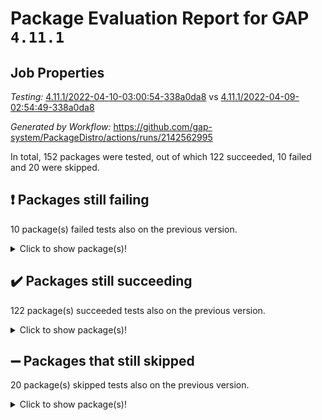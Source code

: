 # Package Evaluation Report for GAP `4.11.1`

## Job Properties

*Testing:* [4.11.1/2022-04-10-03:00:54-338a0da8](https://github.com/gap-system/PackageDistro/blob/data/reports/4.11.1/2022-04-10-03:00:54-338a0da8) vs [4.11.1/2022-04-09-02:54:49-338a0da8](https://github.com/gap-system/PackageDistro/blob/data/reports/4.11.1/2022-04-09-02:54:49-338a0da8)

*Generated by Workflow:* https://github.com/gap-system/PackageDistro/actions/runs/2142562995

In total, 152 packages were tested, out of which 122 succeeded, 10 failed and 20 were skipped.

## :exclamation: Packages still failing

10 package(s) failed tests also on the previous version.<details> <summary>Click to show package(s)!</summary>

- fining 1.4.1 [(failure)](https://github.com/gap-system/PackageDistro/runs/5958602609?check_suite_focus=true)<br>
- francy 1.2.4 [(failure)](https://github.com/gap-system/PackageDistro/runs/5958602730?check_suite_focus=true)<br>
- hap 1.38 [(failure)](https://github.com/gap-system/PackageDistro/runs/5958602885?check_suite_focus=true)<br>
- normalizinterface 1.3.2 [(failure)](https://github.com/gap-system/PackageDistro/runs/5958603557?check_suite_focus=true)<br>
- packagemanager 1.2 [(failure)](https://github.com/gap-system/PackageDistro/runs/5958603816?check_suite_focus=true)<br>
- recog 1.3.2 [(failure)](https://github.com/gap-system/PackageDistro/runs/5958604141?check_suite_focus=true)<br>
- semigroups 4.0.0 [(failure)](https://github.com/gap-system/PackageDistro/runs/5958604249?check_suite_focus=true)<br>
- transgrp 3.6.1 [(failure)](https://github.com/gap-system/PackageDistro/runs/5958604698?check_suite_focus=true)<br>
- unitlib 4.0.0 [(failure)](https://github.com/gap-system/PackageDistro/runs/5958604791?check_suite_focus=true)<br>
- yangbaxter 0.9.0 [(failure)](https://github.com/gap-system/PackageDistro/runs/5958604967?check_suite_focus=true)<br>
</details>

## :heavy_check_mark: Packages still succeeding

122 package(s) succeeded tests also on the previous version.<details> <summary>Click to show package(s)!</summary>

- ace 5.4 [(success)](https://github.com/gap-system/PackageDistro/runs/5958601712?check_suite_focus=true)<br>
- aclib 1.3.2 [(success)](https://github.com/gap-system/PackageDistro/runs/5958601741?check_suite_focus=true)<br>
- agt 0.2 [(success)](https://github.com/gap-system/PackageDistro/runs/5958601773?check_suite_focus=true)<br>
- alnuth 3.2.1 [(success)](https://github.com/gap-system/PackageDistro/runs/5958601799?check_suite_focus=true)<br>
- anupq 3.2.6 [(success)](https://github.com/gap-system/PackageDistro/runs/5958601832?check_suite_focus=true)<br>
- atlasrep 2.1.2 [(success)](https://github.com/gap-system/PackageDistro/runs/5958601871?check_suite_focus=true)<br>
- autodoc 2022.03.10 [(success)](https://github.com/gap-system/PackageDistro/runs/5958601901?check_suite_focus=true)<br>
- automata 1.15 [(success)](https://github.com/gap-system/PackageDistro/runs/5958601930?check_suite_focus=true)<br>
- automgrp 1.3.2 [(success)](https://github.com/gap-system/PackageDistro/runs/5958601953?check_suite_focus=true)<br>
- autpgrp 1.10.2 [(success)](https://github.com/gap-system/PackageDistro/runs/5958601979?check_suite_focus=true)<br>
- cap 2022.04-01 [(success)](https://github.com/gap-system/PackageDistro/runs/5958602001?check_suite_focus=true)<br>
- caratinterface 2.3.3 [(success)](https://github.com/gap-system/PackageDistro/runs/5958602022?check_suite_focus=true)<br>
- cddinterface 2020.06.24 [(success)](https://github.com/gap-system/PackageDistro/runs/5958602044?check_suite_focus=true)<br>
- circle 1.6.4 [(success)](https://github.com/gap-system/PackageDistro/runs/5958602055?check_suite_focus=true)<br>
- cohomolo 1.6.10 [(success)](https://github.com/gap-system/PackageDistro/runs/5958602074?check_suite_focus=true)<br>
- congruence 1.2.3 [(success)](https://github.com/gap-system/PackageDistro/runs/5958602091?check_suite_focus=true)<br>
- corelg 1.56 [(success)](https://github.com/gap-system/PackageDistro/runs/5958602105?check_suite_focus=true)<br>
- crime 1.6 [(success)](https://github.com/gap-system/PackageDistro/runs/5958602121?check_suite_focus=true)<br>
- crisp 1.4.5 [(success)](https://github.com/gap-system/PackageDistro/runs/5958602146?check_suite_focus=true)<br>
- crypting 0.10 [(success)](https://github.com/gap-system/PackageDistro/runs/5958602165?check_suite_focus=true)<br>
- cryst 4.1.24 [(success)](https://github.com/gap-system/PackageDistro/runs/5958602177?check_suite_focus=true)<br>
- crystcat 1.1.9 [(success)](https://github.com/gap-system/PackageDistro/runs/5958602196?check_suite_focus=true)<br>
- ctbllib 1.3.3 [(success)](https://github.com/gap-system/PackageDistro/runs/5958602211?check_suite_focus=true)<br>
- cubefree 1.19 [(success)](https://github.com/gap-system/PackageDistro/runs/5958602226?check_suite_focus=true)<br>
- curlinterface 2.2.2 [(success)](https://github.com/gap-system/PackageDistro/runs/5958602252?check_suite_focus=true)<br>
- cvec 2.7.5 [(success)](https://github.com/gap-system/PackageDistro/runs/5958602278?check_suite_focus=true)<br>
- datastructures 0.2.7 [(success)](https://github.com/gap-system/PackageDistro/runs/5958602312?check_suite_focus=true)<br>
- deepthought 1.0.5 [(success)](https://github.com/gap-system/PackageDistro/runs/5958602343?check_suite_focus=true)<br>
- design 1.7 [(success)](https://github.com/gap-system/PackageDistro/runs/5958602369?check_suite_focus=true)<br>
- difsets 2.3.1 [(success)](https://github.com/gap-system/PackageDistro/runs/5958602395?check_suite_focus=true)<br>
- digraphs 1.5.2 [(success)](https://github.com/gap-system/PackageDistro/runs/5958602422?check_suite_focus=true)<br>
- edim 1.3.5 [(success)](https://github.com/gap-system/PackageDistro/runs/5958602460?check_suite_focus=true)<br>
- example 4.3.0 [(success)](https://github.com/gap-system/PackageDistro/runs/5958602497?check_suite_focus=true)<br>
- factint 1.6.3 [(success)](https://github.com/gap-system/PackageDistro/runs/5958602522?check_suite_focus=true)<br>
- ferret 1.0.7 [(success)](https://github.com/gap-system/PackageDistro/runs/5958602558?check_suite_focus=true)<br>
- fga 1.4.0 [(success)](https://github.com/gap-system/PackageDistro/runs/5958602586?check_suite_focus=true)<br>
- float 1.0.3 [(success)](https://github.com/gap-system/PackageDistro/runs/5958602630?check_suite_focus=true)<br>
- format 1.4.3 [(success)](https://github.com/gap-system/PackageDistro/runs/5958602654?check_suite_focus=true)<br>
- forms 1.2.7 [(success)](https://github.com/gap-system/PackageDistro/runs/5958602676?check_suite_focus=true)<br>
- fplsa 1.2.5 [(success)](https://github.com/gap-system/PackageDistro/runs/5958602689?check_suite_focus=true)<br>
- fr 2.4.8 [(success)](https://github.com/gap-system/PackageDistro/runs/5958602707?check_suite_focus=true)<br>
- fwtree 1.3 [(success)](https://github.com/gap-system/PackageDistro/runs/5958602743?check_suite_focus=true)<br>
- gbnp 1.0.5 [(success)](https://github.com/gap-system/PackageDistro/runs/5958602756?check_suite_focus=true)<br>
- generalizedmorphismsforcap 2022.03-03 [(success)](https://github.com/gap-system/PackageDistro/runs/5958602775?check_suite_focus=true)<br>
- genss 1.6.6 [(success)](https://github.com/gap-system/PackageDistro/runs/5958602786?check_suite_focus=true)<br>
- gradedringforhomalg 2022.03-01 [(success)](https://github.com/gap-system/PackageDistro/runs/5958602799?check_suite_focus=true)<br>
- grape 4.8.5 [(success)](https://github.com/gap-system/PackageDistro/runs/5958602815?check_suite_focus=true)<br>
- groupoids 1.69 [(success)](https://github.com/gap-system/PackageDistro/runs/5958602833?check_suite_focus=true)<br>
- grpconst 2.6.2 [(success)](https://github.com/gap-system/PackageDistro/runs/5958602843?check_suite_focus=true)<br>
- guarana 0.96.3 [(success)](https://github.com/gap-system/PackageDistro/runs/5958602856?check_suite_focus=true)<br>
- guava 3.15 [(success)](https://github.com/gap-system/PackageDistro/runs/5958602875?check_suite_focus=true)<br>
- hapcryst 0.1.14 [(success)](https://github.com/gap-system/PackageDistro/runs/5958602899?check_suite_focus=true)<br>
- hecke 1.5.3 [(success)](https://github.com/gap-system/PackageDistro/runs/5958602907?check_suite_focus=true)<br>
- help 3.5 [(success)](https://github.com/gap-system/PackageDistro/runs/5958602918?check_suite_focus=true)<br>
- idrel 2.43 [(success)](https://github.com/gap-system/PackageDistro/runs/5958602930?check_suite_focus=true)<br>
- images 1.3.1 [(success)](https://github.com/gap-system/PackageDistro/runs/5958602938?check_suite_focus=true)<br>
- intpic 0.2.4 [(success)](https://github.com/gap-system/PackageDistro/runs/5958602949?check_suite_focus=true)<br>
- io 4.7.2 [(success)](https://github.com/gap-system/PackageDistro/runs/5958602962?check_suite_focus=true)<br>
- irredsol 1.4.3 [(success)](https://github.com/gap-system/PackageDistro/runs/5958602976?check_suite_focus=true)<br>
- json 2.1.0 [(success)](https://github.com/gap-system/PackageDistro/runs/5958602989?check_suite_focus=true)<br>
- jupyterkernel 1.4.1 [(success)](https://github.com/gap-system/PackageDistro/runs/5958602997?check_suite_focus=true)<br>
- jupyterviz 1.5.1 [(success)](https://github.com/gap-system/PackageDistro/runs/5958603007?check_suite_focus=true)<br>
- kan 1.34 [(success)](https://github.com/gap-system/PackageDistro/runs/5958603014?check_suite_focus=true)<br>
- kbmag 1.5.9 [(success)](https://github.com/gap-system/PackageDistro/runs/5958603027?check_suite_focus=true)<br>
- laguna 3.9.4 [(success)](https://github.com/gap-system/PackageDistro/runs/5958603047?check_suite_focus=true)<br>
- liealgdb 2.2.1 [(success)](https://github.com/gap-system/PackageDistro/runs/5958603060?check_suite_focus=true)<br>
- liepring 1.9.2 [(success)](https://github.com/gap-system/PackageDistro/runs/5958603075?check_suite_focus=true)<br>
- liering 2.4.2 [(success)](https://github.com/gap-system/PackageDistro/runs/5958603084?check_suite_focus=true)<br>
- linearalgebraforcap 2022.04-02 [(success)](https://github.com/gap-system/PackageDistro/runs/5958603098?check_suite_focus=true)<br>
- loops 3.4.1 [(success)](https://github.com/gap-system/PackageDistro/runs/5958603109?check_suite_focus=true)<br>
- lpres 1.0.3 [(success)](https://github.com/gap-system/PackageDistro/runs/5958603144?check_suite_focus=true)<br>
- majoranaalgebras 1.4 [(success)](https://github.com/gap-system/PackageDistro/runs/5958603185?check_suite_focus=true)<br>
- mapclass 1.4.5 [(success)](https://github.com/gap-system/PackageDistro/runs/5958603229?check_suite_focus=true)<br>
- matgrp 0.64 [(success)](https://github.com/gap-system/PackageDistro/runs/5958603270?check_suite_focus=true)<br>
- modisom 2.5.1 [(success)](https://github.com/gap-system/PackageDistro/runs/5958603320?check_suite_focus=true)<br>
- modulepresentationsforcap 2022.03-02 [(success)](https://github.com/gap-system/PackageDistro/runs/5958603372?check_suite_focus=true)<br>
- monoidalcategories 2022.03-02 [(success)](https://github.com/gap-system/PackageDistro/runs/5958603419?check_suite_focus=true)<br>
- nconvex 2020.11-04 [(success)](https://github.com/gap-system/PackageDistro/runs/5958603447?check_suite_focus=true)<br>
- nilmat 1.4.1 [(success)](https://github.com/gap-system/PackageDistro/runs/5958603468?check_suite_focus=true)<br>
- nock 1.5 [(success)](https://github.com/gap-system/PackageDistro/runs/5958603487?check_suite_focus=true)<br>
- nq 2.5.8 [(success)](https://github.com/gap-system/PackageDistro/runs/5958603577?check_suite_focus=true)<br>
- numericalsgps 1.3.0 [(success)](https://github.com/gap-system/PackageDistro/runs/5958603598?check_suite_focus=true)<br>
- openmath 11.5.0 [(success)](https://github.com/gap-system/PackageDistro/runs/5958603670?check_suite_focus=true)<br>
- orb 4.8.4 [(success)](https://github.com/gap-system/PackageDistro/runs/5958603772?check_suite_focus=true)<br>
- patternclass 2.4.2 [(success)](https://github.com/gap-system/PackageDistro/runs/5958603870?check_suite_focus=true)<br>
- permut 2.0.4 [(success)](https://github.com/gap-system/PackageDistro/runs/5958603906?check_suite_focus=true)<br>
- polenta 1.3.10 [(success)](https://github.com/gap-system/PackageDistro/runs/5958603949?check_suite_focus=true)<br>
- polymaking 0.8.6 [(success)](https://github.com/gap-system/PackageDistro/runs/5958603987?check_suite_focus=true)<br>
- primgrp 3.4.1 [(success)](https://github.com/gap-system/PackageDistro/runs/5958604011?check_suite_focus=true)<br>
- profiling 2.5.0 [(success)](https://github.com/gap-system/PackageDistro/runs/5958604034?check_suite_focus=true)<br>
- qpa 1.33 [(success)](https://github.com/gap-system/PackageDistro/runs/5958604051?check_suite_focus=true)<br>
- quagroup 1.8.3 [(success)](https://github.com/gap-system/PackageDistro/runs/5958604068?check_suite_focus=true)<br>
- radiroot 2.9 [(success)](https://github.com/gap-system/PackageDistro/runs/5958604089?check_suite_focus=true)<br>
- rcwa 4.6.4 [(success)](https://github.com/gap-system/PackageDistro/runs/5958604104?check_suite_focus=true)<br>
- rds 1.8 [(success)](https://github.com/gap-system/PackageDistro/runs/5958604121?check_suite_focus=true)<br>
- repndecomp 1.2.1 [(success)](https://github.com/gap-system/PackageDistro/runs/5958604162?check_suite_focus=true)<br>
- repsn 3.1.0 [(success)](https://github.com/gap-system/PackageDistro/runs/5958604182?check_suite_focus=true)<br>
- resclasses 4.7.2 [(success)](https://github.com/gap-system/PackageDistro/runs/5958604206?check_suite_focus=true)<br>
- scscp 2.3.1 [(success)](https://github.com/gap-system/PackageDistro/runs/5958604228?check_suite_focus=true)<br>
- sglppow 2.2 [(success)](https://github.com/gap-system/PackageDistro/runs/5958604320?check_suite_focus=true)<br>
- sgpviz 0.999.5 [(success)](https://github.com/gap-system/PackageDistro/runs/5958604354?check_suite_focus=true)<br>
- simpcomp 2.1.14 [(success)](https://github.com/gap-system/PackageDistro/runs/5958604370?check_suite_focus=true)<br>
- singular 2020.12.18 [(success)](https://github.com/gap-system/PackageDistro/runs/5958604402?check_suite_focus=true)<br>
- sla 1.5.3 [(success)](https://github.com/gap-system/PackageDistro/runs/5958604444?check_suite_focus=true)<br>
- smallgrp 1.5 [(success)](https://github.com/gap-system/PackageDistro/runs/5958604478?check_suite_focus=true)<br>
- smallsemi 0.6.13 [(success)](https://github.com/gap-system/PackageDistro/runs/5958604502?check_suite_focus=true)<br>
- sonata 2.9.3 [(success)](https://github.com/gap-system/PackageDistro/runs/5958604521?check_suite_focus=true)<br>
- sophus 1.25 [(success)](https://github.com/gap-system/PackageDistro/runs/5958604539?check_suite_focus=true)<br>
- spinsym 1.5.2 [(success)](https://github.com/gap-system/PackageDistro/runs/5958604558?check_suite_focus=true)<br>
- symbcompcc 1.3.2 [(success)](https://github.com/gap-system/PackageDistro/runs/5958604580?check_suite_focus=true)<br>
- thelma 1.3 [(success)](https://github.com/gap-system/PackageDistro/runs/5958604613?check_suite_focus=true)<br>
- tomlib 1.2.9 [(success)](https://github.com/gap-system/PackageDistro/runs/5958604639?check_suite_focus=true)<br>
- toric 1.9.5 [(success)](https://github.com/gap-system/PackageDistro/runs/5958604667?check_suite_focus=true)<br>
- ugaly 4.0.2 [(success)](https://github.com/gap-system/PackageDistro/runs/5958604738?check_suite_focus=true)<br>
- unipot 1.5 [(success)](https://github.com/gap-system/PackageDistro/runs/5958604768?check_suite_focus=true)<br>
- utils 0.72 [(success)](https://github.com/gap-system/PackageDistro/runs/5958604823?check_suite_focus=true)<br>
- uuid 0.7 [(success)](https://github.com/gap-system/PackageDistro/runs/5958604859?check_suite_focus=true)<br>
- walrus 0.9991 [(success)](https://github.com/gap-system/PackageDistro/runs/5958604886?check_suite_focus=true)<br>
- wedderga 4.10.1 [(success)](https://github.com/gap-system/PackageDistro/runs/5958604914?check_suite_focus=true)<br>
- xmod 2.86 [(success)](https://github.com/gap-system/PackageDistro/runs/5958604935?check_suite_focus=true)<br>
- xmodalg 1.18 [(success)](https://github.com/gap-system/PackageDistro/runs/5958604950?check_suite_focus=true)<br>
- zeromqinterface 0.13 [(success)](https://github.com/gap-system/PackageDistro/runs/5958604985?check_suite_focus=true)<br>
</details>

## :heavy_minus_sign: Packages that still skipped

20 package(s) skipped tests also on the previous version.<details> <summary>Click to show package(s)!</summary>

- 4ti2interface 2022.03-01 [(skipped)](https://github.com/gap-system/PackageDistro/runs/5958569347?check_suite_focus=true)<br>
- browse 1.8.14 [(skipped)](https://github.com/gap-system/PackageDistro/runs/5958569347?check_suite_focus=true)<br>
- examplesforhomalg 2022.03-01 [(skipped)](https://github.com/gap-system/PackageDistro/runs/5958569347?check_suite_focus=true)<br>
- gapdoc 1.6.5 [(skipped)](https://github.com/gap-system/PackageDistro/runs/5958569347?check_suite_focus=true)<br>
- gauss 2022.03-01 [(skipped)](https://github.com/gap-system/PackageDistro/runs/5958569347?check_suite_focus=true)<br>
- gaussforhomalg 2022.03-01 [(skipped)](https://github.com/gap-system/PackageDistro/runs/5958569347?check_suite_focus=true)<br>
- gradedmodules 2022.03-01 [(skipped)](https://github.com/gap-system/PackageDistro/runs/5958569347?check_suite_focus=true)<br>
- homalg 2022.03-01 [(skipped)](https://github.com/gap-system/PackageDistro/runs/5958569347?check_suite_focus=true)<br>
- homalgtocas 2022.03-01 [(skipped)](https://github.com/gap-system/PackageDistro/runs/5958569347?check_suite_focus=true)<br>
- io_forhomalg 2022.03-01 [(skipped)](https://github.com/gap-system/PackageDistro/runs/5958569347?check_suite_focus=true)<br>
- itc 1.5.1 [(skipped)](https://github.com/gap-system/PackageDistro/runs/5958569347?check_suite_focus=true)<br>
- localizeringforhomalg 2022.03-01 [(skipped)](https://github.com/gap-system/PackageDistro/runs/5958569347?check_suite_focus=true)<br>
- matricesforhomalg 2022.03-02 [(skipped)](https://github.com/gap-system/PackageDistro/runs/5958569347?check_suite_focus=true)<br>
- modules 2022.03-01 [(skipped)](https://github.com/gap-system/PackageDistro/runs/5958569347?check_suite_focus=true)<br>
- polycyclic 2.16 [(skipped)](https://github.com/gap-system/PackageDistro/runs/5958569347?check_suite_focus=true)<br>
- ringsforhomalg 2022.03-01 [(skipped)](https://github.com/gap-system/PackageDistro/runs/5958569347?check_suite_focus=true)<br>
- sco 2022.03-01 [(skipped)](https://github.com/gap-system/PackageDistro/runs/5958569347?check_suite_focus=true)<br>
- toolsforhomalg 2022.04-01 [(skipped)](https://github.com/gap-system/PackageDistro/runs/5958569347?check_suite_focus=true)<br>
- toricvarieties 2022.03.23 [(skipped)](https://github.com/gap-system/PackageDistro/runs/5958569347?check_suite_focus=true)<br>
- xgap 4.31 [(skipped)](https://github.com/gap-system/PackageDistro/runs/5958569347?check_suite_focus=true)<br>
</details>

